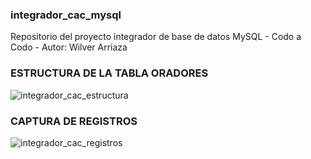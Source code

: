 ### integrador_cac_mysql
Repositorio del proyecto integrador de base de datos MySQL - Codo a Codo - Autor: Wilver Arriaza

### ESTRUCTURA DE LA TABLA ORADORES

![integrador_cac_estructura](https://github.com/WilverArriaza/integrador_cac_mysql/assets/110066403/64db47fd-db9f-4842-acce-de75b1248535)

### CAPTURA DE REGISTROS

![integrador_cac_registros](https://github.com/WilverArriaza/integrador_cac_mysql/assets/110066403/83ad574f-f3bb-4004-8637-e4c0109fe6b1)

